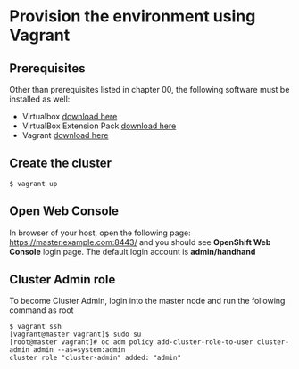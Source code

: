 
# Provision the environment using Vagrant

## Prerequisites

Other than prerequisites listed in chapter 00, the following software must be installed as well:

- Virtualbox [download here](https://www.virtualbox.org/wiki/Downloads)
- VirtualBox Extension Pack [download here](https://www.virtualbox.org/wiki/Downloads)
- Vagrant [download here](https://www.vagrantup.com/downloads.html)

## Create the cluster

```console
$ vagrant up
```

## Open Web Console

In browser of your host, open the following page: https://master.example.com:8443/ and you should see **OpenShift Web Console** login page. The default login account is **admin/handhand**

## Cluster Admin role

To become Cluster Admin, login into the master node and run the following command as root

```console
$ vagrant ssh
[vagrant@master vagrant]$ sudo su
[root@master vagrant]# oc adm policy add-cluster-role-to-user cluster-admin admin --as=system:admin    
cluster role "cluster-admin" added: "admin"
```